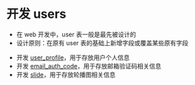 # 开发 users

- 在 web 开发中，user 表一般是最先被设计的
- 设计原则：在原有 user 表的基础上新增字段或覆盖某些原有字段

* 开发 [user_profile]，用于存放用户个人信息
* 开发 [email_auth_code]，用于存放邮箱验证码相关信息
* 开发 [slide]，用于存放轮播图相关信息


[user_profile]: user_profile.md
[email_auth_code]: email_auth_code.md
[slide]: slide.md